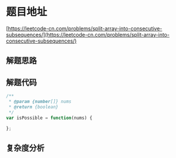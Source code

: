 # 题目地址

[https://leetcode-cn.com/problems/split-array-into-consecutive-subsequences/](https://leetcode-cn.com/problems/split-array-into-consecutive-subsequences/)

## 解题思路

## 解题代码

```js
/**
 * @param {number[]} nums
 * @return {boolean}
 */
var isPossible = function(nums) {

};
```

## 复杂度分析
